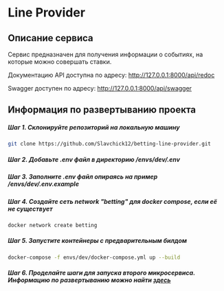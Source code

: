 # Line Provider
## Описание сервиса
Сервис предназначен для получения информации о событиях, на которые можно совершать ставки.

Документацию API доступна по адресу: http://127.0.0.1:8000/api/redoc

Swagger доступен по адресу: http://127.0.0.1:8000/api/swagger

## Информация по развертыванию проекта
##### Шаг 1. Склонируйте репозиторий на локальную машину
```bash
git clone https://github.com/Slavchick12/betting-line-provider.git
```
##### Шаг 2. Добавьте .env файл в директорию /envs/dev/.env
##### Шаг 3. Заполните .env файл опираясь на пример /envs/dev/.env.example
##### Шаг 4. Создайте сеть network "betting" для docker compose, если её не существует
```bash
docker network create betting
```
##### Шаг 5. Запустите контейнеры с предварительным билдом
```bash
docker-compose -f envs/dev/docker-compose.yml up --build
```
##### Шаг 6. Проделайте шаги для запуска второго микросервиса. Информацию по развертыванию можно найти [здесь](https://github.com/Slavchick12/betting-bet-marker/blob/main/README.md)

